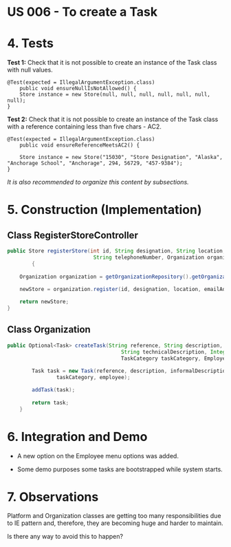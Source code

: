 # US 006 - To create a Task 

# 4. Tests 

**Test 1:** Check that it is not possible to create an instance of the Task class with null values. 

	@Test(expected = IllegalArgumentException.class)
		public void ensureNullIsNotAllowed() {
		Store instance = new Store(null, null, null, null, null, null, null);
	}
	

**Test 2:** Check that it is not possible to create an instance of the Task class with a reference containing less than five chars - AC2. 

	@Test(expected = IllegalArgumentException.class)
		public void ensureReferenceMeetsAC2() {
		
		Store instance = new Store("15030", "Store Designation", "Alaska", "Anchorage School", "Anchorage", 294, 56729, "457-9384");
	}


*It is also recommended to organize this content by subsections.* 

# 5. Construction (Implementation)


## Class RegisterStoreController 

```java
public Store registerStore(int id, String designation, String location, String emailAddress,
                            String telephoneNumber, Organization organization)	        
        {
    
	Organization organization = getOrganizationRepository().getOrganizationByDescription(description);

	newStore = organization.register(id, designation, location, emailAddress, telephoneNumber, organization)
    
	return newStore;
}
```


## Class Organization

```java
public Optional<Task> createTask(String reference, String description, String informalDescription,
                                     String technicalDescription, Integer duration, Double cost,
                                     TaskCategory taskCategory, Employee employee) {
    
        Task task = new Task(reference, description, informalDescription, technicalDescription, duration, cost,
                taskCategory, employee);

        addTask(task);
        
        return task;
    }
```

# 6. Integration and Demo 

* A new option on the Employee menu options was added.

* Some demo purposes some tasks are bootstrapped while system starts.


# 7. Observations

Platform and Organization classes are getting too many responsibilities due to IE pattern and, therefore, they are becoming huge and harder to maintain. 

Is there any way to avoid this to happen?





